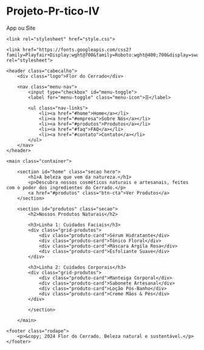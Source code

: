 # Projeto-Pr-tico-IV
App ou Site
<!DOCTYPE html>
<html lang="pt-BR">
<head>
    <meta charset="UTF-8">
    <meta name="viewport" content="width=device-width, initial-scale=1.0"> 
    <title>Flor do Cerrado | Cosméticos Naturais</title>
    
    <link rel="stylesheet" href="style.css">
    
    <link href="https://fonts.googleapis.com/css2?family=Playfair+Display:wght@700&family=Roboto:wght@400;700&display=swap" rel="stylesheet">
</head>
<body>

    <header class="cabecalho">
        <div class="logo">Flor do Cerrado</div>
        
        <nav class="menu-nav">
            <input type="checkbox" id="menu-toggle">
            <label for="menu-toggle" class="menu-icon">☰</label>

            <ul class="nav-links">
                <li><a href="#home">Home</a></li>
                <li><a href="#empresa">Sobre Nós</a></li>
                <li><a href="#produtos">Produtos</a></li>
                <li><a href="#faq">FAQ</a></li>
                <li><a href="#contato">Contato</a></li>
            </ul>
        </nav>
    </header>

    <main class="container">
        
        <section id="home" class="secao hero">
            <h1>A beleza que vem da natureza.</h1>
            <p>Descubra nossos cosméticos naturais e artesanais, feitos com o poder dos ingredientes do Cerrado.</p>
            <a href="#produtos" class="btn-cta">Ver Produtos</a>
        </section>

        <section id="produtos" class="secao">
            <h2>Nossos Produtos Naturais</h2>
            
            <h3>Linha 1: Cuidados Faciais</h3>
            <div class="grid-produtos">
                <div class="produto-card">Sérum Hidratante</div>
                <div class="produto-card">Tônico Floral</div>
                <div class="produto-card">Máscara Argila Rosa</div>
                <div class="produto-card">Esfoliante Suave</div>
            </div>

            <h3>Linha 2: Cuidados Corporais</h3>
            <div class="grid-produtos">
                <div class="produto-card">Manteiga Corporal</div>
                <div class="produto-card">Sabonete Artesanal</div>
                <div class="produto-card">Loção Pós-Banho</div>
                <div class="produto-card">Creme Mãos & Pés</div>
            </div>

            </section>

        </main>

    <footer class="rodape">
        <p>&copy; 2024 Flor do Cerrado. Beleza natural e sustentável.</p>
    </footer>
    
</body>
</html>
